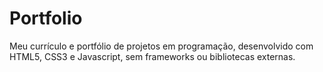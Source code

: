 # Portfolio
Meu currículo e portfólio de projetos em programação, desenvolvido com HTML5, CSS3 e Javascript, sem frameworks ou bibliotecas externas. 
